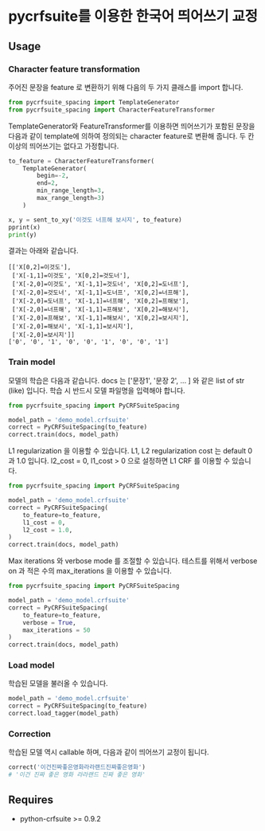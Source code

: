 # pycrfsuite를 이용한 한국어 띄어쓰기 교정

## Usage

### Character feature transformation

주어진 문장을 feature 로 변환하기 위해 다음의 두 가지 클래스를 import 합니다. 

```python
from pycrfsuite_spacing import TemplateGenerator
from pycrfsuite_spacing import CharacterFeatureTransformer
```

TemplateGenerator와 FeatureTransformer를 이용하면 띄어쓰기가 포함된 문장을 다음과 같이 template에 의하여 정의되는 character feature로 변환해 줍니다. 두 칸 이상의 띄어쓰기는 없다고 가정합니다.

```python
to_feature = CharacterFeatureTransformer(
    TemplateGenerator(
        begin=-2,
        end=2,
        min_range_length=3,
        max_range_length=3)
    )

x, y = sent_to_xy('이것도 너프해 보시지', to_feature)
pprint(x)
print(y)
```

결과는 아래와 같습니다. 

    [['X[0,2]=이것도'],
     ['X[-1,1]=이것도', 'X[0,2]=것도너'],
     ['X[-2,0]=이것도', 'X[-1,1]=것도너', 'X[0,2]=도너프'],
     ['X[-2,0]=것도너', 'X[-1,1]=도너프', 'X[0,2]=너프해'],
     ['X[-2,0]=도너프', 'X[-1,1]=너프해', 'X[0,2]=프해보'],
     ['X[-2,0]=너프해', 'X[-1,1]=프해보', 'X[0,2]=해보시'],
     ['X[-2,0]=프해보', 'X[-1,1]=해보시', 'X[0,2]=보시지'],
     ['X[-2,0]=해보시', 'X[-1,1]=보시지'],
     ['X[-2,0]=보시지']]
    ['0', '0', '1', '0', '0', '1', '0', '0', '1']

### Train model
    
모델의 학습은 다음과 같습니다. docs 는 ['문장1', '문장 2', ... ] 와 같은 list of str (like) 입니다. 학습 시 반드시 모델 파일명을 입력해야 합니다. 

```python
from pycrfsuite_spacing import PyCRFSuiteSpacing

model_path = 'demo_model.crfsuite'
correct = PyCRFSuiteSpacing(to_feature)
correct.train(docs, model_path)
```

L1 regularization 을 이용할 수 있습니다. L1, L2 regularization cost 는 default 0 과 1.0 입니다. l2_cost = 0, l1_cost > 0 으로 설정하면 L1 CRF 를 이용할 수 있습니다. 

```python
from pycrfsuite_spacing import PyCRFSuiteSpacing

model_path = 'demo_model.crfsuite'
correct = PyCRFSuiteSpacing(
    to_feature=to_feature,
    l1_cost = 0,
    l2_cost = 1.0,
)
correct.train(docs, model_path)
```

Max iterations 와 verbose mode 를 조절할 수 있습니다. 테스트를 위해서 verbose on 과 적은 수의 max_iterations 을 이용할 수 있습니다.

```python
from pycrfsuite_spacing import PyCRFSuiteSpacing

model_path = 'demo_model.crfsuite'
correct = PyCRFSuiteSpacing(
    to_feature=to_feature,
    verbose = True,
    max_iterations = 50
)
correct.train(docs, model_path)
```

### Load model

학습된 모델을 불러올 수 있습니다. 

```python
model_path = 'demo_model.crfsuite'
correct = PyCRFSuiteSpacing(to_feature)
correct.load_tagger(model_path)
```

### Correction

학습된 모델 역시 callable 하며, 다음과 같이 띄어쓰기 교정이 됩니다. 

```python
correct('이건진짜좋은영화라라랜드진짜좋은영화')
# '이건 진짜 좋은 영화 라라랜드 진짜 좋은 영화'
```

## Requires

- python-crfsuite >= 0.9.2

